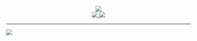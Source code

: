<p align="center">
    <a href="#" alt="Profile detail">
        <img src="https://github-profile-summary-cards.vercel.app/api/cards/profile-details?username=DmitryShalaev&theme=github_dark" />
    </a>
    <br />
    <a href="#" alt="Profile stats">
        <img src="https://github-profile-summary-cards.vercel.app/api/cards/stats?username=DmitryShalaev&theme=github_dark" />
    </a>
    <a href="#" alt="Productive time">
        <img src="https://github-profile-summary-cards.vercel.app/api/cards/productive-time?username=DmitryShalaev&theme=github_dark&utcOffset=3" />
    </a>
    <hr />
    <a href="#" alt="Counter">
        <img src="https://komarev.com/ghpvc/?username=DmitryShalaev&style=for-the-badge&color=lightgrey&abbreviated=true"/>
    </a>
</p>
